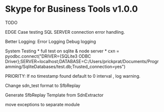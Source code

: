 # Skype for Business Tools v1.0.0


TODO

EDGE Case testing
    SQL SERVER connection error handling.

Better Logging:
    Error Logging
    Debug logging

System Testing
    * full test on sqlite & node server
    * cxn = pyodbc.connect("DRIVER={SQLite3 ODBC Driver};SERVER=localhost;DATABASE=C:/Users/prickprat/Documents/Programming/SqliteDatabases/test.db;Trusted_connection=yes")

PRIORITY:
If no timestamp found default to 0 interval , log warning.

Change sdn_test format to SfbReplay

Generate SfbReplay Template from SdnExtractor

move exceptions to separate module
